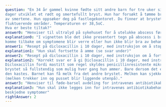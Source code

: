 ```yaml
---
question: "En 34 år gammel kvinne fødte sitt andre barn for tre uker siden. Hun fullammer. Hun har de siste tre
dager utviklet et rødt og smertefullt bryst. Hun har forsøkt å tømme brystet fullstendig uten forbedring
av smertene. Hun oppsøker deg på fastlegekontoret. Du finner at brystet er rødt og ømt uten tegn på
fluktuerende områder. Temperaturen er 38,5oC.
Hva er beste tiltak?"
answer0: "Henviser til ultralyd på sykehuset for å utelukke abscess før antibiotikabehandling"
explanation0: "I vignetten ble det ikke presentert tegn på abscess i brystet. Gi antibiotika først og be henne
komme tilbake om symptomene blir verre eller hun ikke blir bra av behandlingen."
answer1: "Resept på dicloxacillin i 10 dager, med instruksjon om å stoppe amming midlertidig"
explanation1: "Hun skal fortsette å amme (se svar under)"
answer2: "Resept på dicloxacillin i 10 dager, med instruksjon om å fortsette amming"
explanation2: "Korrekt svar er å gi Dicloxacillin i 10 dager, med instruksjon om å fortsette amming. Bruk
Dicloxacillin fordi mastitt som regel skyldes penicillinresistente mikrober. Kvinnen skal tømme
brystet så fullstendig som mulig hver gang hun ammer. Bare dersom det er puss i melken, bør
den kastes. Barnet kan få melk fra det andre brystet. Melken kan sjekkes på en bomullsdott
(melken trekker inn og pusset blir liggende utenpå)."
answer3: "Henviser til føde-barsel avdeling for intravenøs antibiotikabehandling"
explanation3: "Hun skal ikke legges inn for intravenøs antibiotikabehandling ved mistanke om mastitt med
beskjedne symptomer"
rightAnswer: 2
---
```



